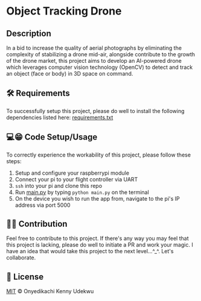 # Object Tracking Drone

## Description

In a bid to increase the quality of aerial photographs by eliminating the complexity of stabilizing a drone mid-air, alongside contribute to the growth of the drone market, this project aims to develop an AI-powered drone which leverages computer vision technology (OpenCV) to detect and track an object (face or body) in 3D space on command.

## 🛠 Requirements

To successfully setup this project, please do well to install the following dependencies listed here: [requirements.txt](./requirements.txt)

## 💻😁 Code Setup/Usage

To correctly experience the workability of this project, please follow these steps:

1. Setup and configure your raspberrypi module
2. Connect your pi to your flight controller via UART
3. `ssh` into your pi and clone this repo
4. Run [main.py](./main.py) by typing `python main.py` on the terminal
5. On the device you wish to run the app from, navigate to the pi's IP address via port 5000

## 🦾🤝 Contribution

Feel free to contribute to this project. If there's any way you may feel that this project is lacking, please do well to initiate a PR and work your magic. I have an idea that would take this project to the next level...^\_^. Let's collaborate.

## 🔑 License

[MIT](./LICENSE) © Onyedikachi Kenny Udekwu
